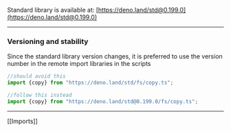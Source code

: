 Standard library is available at: [https://deno.land/std@0.199.0](https://deno.land/std@0.199.0)

---
### Versioning and stability

Since the standard library version changes, it is preferred to use the version number in the remote import libraries in the scripts

```typescript
//should avoid this
import {copy} from "https://deno.land/std/fs/copy.ts";
```

```typescript
//follow this instead
import {copy} from "https://deno.land/std@0.199.0/fs/copy.ts";
```

---

[[Imports]]
